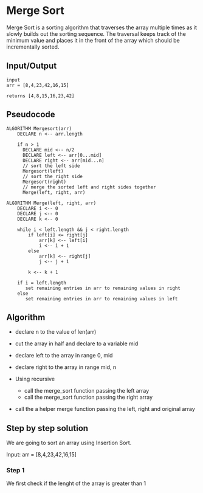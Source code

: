 # Merge Sort

Merge Sort is a sorting algorithm that traverses the array multiple times as it slowly builds out the sorting sequence. The traversal keeps track of the minimum value and places it in the front of the array which should be incrementally sorted.


## Input/Output

```
input 
arr = [8,4,23,42,16,15]

returns [4,8,15,16,23,42]
```

## Pseudocode
```
ALGORITHM Mergesort(arr)
    DECLARE n <-- arr.length
           
    if n > 1
      DECLARE mid <-- n/2
      DECLARE left <-- arr[0...mid]
      DECLARE right <-- arr[mid...n]
      // sort the left side
      Mergesort(left)
      // sort the right side
      Mergesort(right)
      // merge the sorted left and right sides together
      Merge(left, right, arr)

ALGORITHM Merge(left, right, arr)
    DECLARE i <-- 0
    DECLARE j <-- 0
    DECLARE k <-- 0

    while i < left.length && j < right.length
        if left[i] <= right[j]
            arr[k] <-- left[i]
            i <-- i + 1
        else
            arr[k] <-- right[j]
            j <-- j + 1
            
        k <-- k + 1

    if i = left.length
       set remaining entries in arr to remaining values in right
    else
       set remaining entries in arr to remaining values in left
```

## Algorithm

- declare n to the value of len(arr)
- cut the array in half and declare to a variable mid
- declare left to the array in range 0, mid
- declare right to the array in range mid, n
- Using recursive 
  - call the merge_sort function passing the left array
  - call the merge_sort function passing the right array

- call the a helper merge function passing the left, right and original array




## **Step by step solution**

We are going to sort an array using Insertion Sort.

Input: arr = [8,4,23,42,16,15]

### **Step 1**

We first check if the lenght of the array is greater than 1


